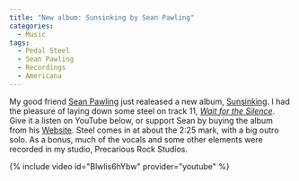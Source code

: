 ```yaml
---
title: "New album: Sunsinking by Sean Pawling"
categories:
  - Music
tags:
  - Pedal Steel
  - Sean Pawling
  - Recordings
  - Americana
---
```


My good friend [Sean Pawling](https://seanpawling.com) just realeased a new album, [Sunsinking](https://seanpawling.com/album/sunsinking). I had the pleasure of laying down some steel on track 11, [*Wait for the Silence*](https://seanpawling.com/track/wait-for-the-silence). Give it a listen on YouTube below, or support Sean by buying the album from his [Website](https://seanpawling.com). Steel comes in at about the 2:25 mark, with a big outro solo. As a bonus, much of the vocals and some other elements were recorded in my studio, Precarious Rock Studios.

{% include video id="Blwlis6hYbw" provider="youtube" %}
